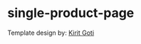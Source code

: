# single-product-page

<div>
Template design by: 
  <a href="https://dribbble.com/shots/20640662-Single-Product-Page-For-an-eCommerce-website">
  Kirit Goti
 </a>
 </div>
